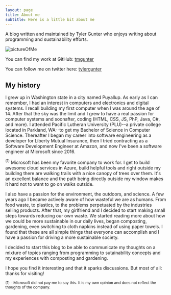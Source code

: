 ```yaml
---
layout: page
title: About me
subtitle: Here is a little bit about me
---
```


A blog written and maintained by Tyler Gunter who enjoys writing about programming and sustainability efforts.

![pictureOfMe](./img/Yosemite_Waterfall.jpg)


You can find my work at GitHub:
[tmgunter][github]

You can follow me on twitter here:
[tylergunter][twitter]

[github]: https://github.com/tmgunter
[twitter]: https://www.twitter.com/tylergunter

## My history

I grew up in Washington state in a city named Puyallup. As early as I can remember, I had an interest in computers and electronics and digital systems. I recall building my first computer when I was around the age of 14. After that the sky was the limit and I grew to have a real passion for computer systems and soonafter, coding (HTML, CSS, JS, PhP, Java, C#, and more). I attended Pacific Lutheran University (PLU)--a private college located in Parkland, WA--to get my Bachelor of Science in Computer Science. Thereafter I began my career into software engineering as a developer for Liberty Mutual Insurance, then I tried contracting as a Software Development Engineer at Amazon, and now I've been a software engineer at Microsoft since 2016.

<sup>(1)</sup> Microsoft has been my favorite company to work for. I get to build awesome cloud services in Azure, build helpful tools and right outside my building there are walking trails with a nice canopy of trees over them. It's an excellent balance and the path being directly outside my window makes it hard not to want to go on walks outside.

I also have a passion for the environment, the outdoors, and science. A few years ago I became actively aware of how wasteful we are as humans. From food waste, to plastics, to the problems perpetuated by the industries selling products. After that, my girlfriend and I decided to start making small steps towards reducing our own waste. We started reading more about how we could be more sustainable in our daily lives, began composting, gardening, even switching to cloth napkins instead of using paper towels. I found that these are all simple things that everyone can accomplish and I have a passion for driving a more sustainable society.

I decided to start this blog to be able to communicate my thoughts on a mixture of topics ranging from programming to sutainability concepts and my experiences with composting and gardening.

I hope you find it interesting and that it sparks discussions. But most of all: thanks for visiting!

<sup>(1) - Microsoft did not pay me to say this. It is my own opinion and does not reflect the thoughts of the company.</sup>